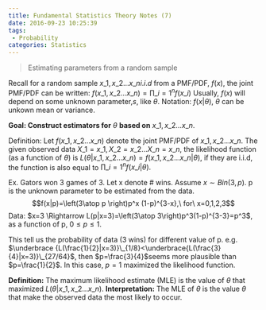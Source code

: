 ```yaml
---
title: Fundamental Statistics Theory Notes (7)
date: 2016-09-23 10:25:39
tags:
 - Probability
categories: Statistics
---
```


> Estimating parameters from a random sample

<!---more--->
Recall for a random sample $x\_1, x\_2...x\_n i.i.d$ from a PMF/PDF, $f(x)$, the joint PMF/PDF can be written:
$f(x\_1,x\_2...x\_n)=\prod\_{i=1}^nf(x\_i)$
Usually, $f(x)$ will depend on some unknown parameter,$s$, like $\theta$.
Notation: $f(x|\theta)$, $\theta$ can be unkown mean or variance.

**Goal: Construct estimators for** $\theta$ **based on** $x\_1, x\_2...x\_n$.

Definition:
Let $f(x\_1,x\_2...x\_n)$ denote the joint PMF/PDF of $x\_1,x\_2...x\_n$. The given observed data $X\_1 =x\_1, X\_2 = x\_2...X\_n=x\_n$, the likelihood function (as a function of $\theta$) is $L(\theta|x\_1,x\_2...x\_n)=f(x\_1,x\_2...x\_n|\theta)$, if they are i.i.d, the function is also equal to $\prod\_{i=1}^nf(x\_i|\theta).$

Ex. Gators won 3 games of 3. Let x denote # wins. Assume $x\sim Bin(3,p)$. p is the unknown parameter to be estimated from the data.
$$f(x|p)=\left(3\atop p \right)p^x (1-p)^{3-x},\ for\ x=0,1,2,3$$
Data:
$x=3 \Rightarrow L(p|x=3)=\left(3\atop 3\right)p^3(1-p)^{3-3}=p^3$, as a function of p, $0\leq p\leq 1$.

This tell us the probability of data (3 wins) for different value of p.
e.g. $\underbrace {L(\frac{1}{2}|x=3)}\_{1/8}<\underbrace{L(\frac{3}{4}|x=3)}\_{27/64}$, then $p=\frac{3}{4}$seems more plausible than $p=\frac{1}{2}$.
In this case, $p=1$ maximized the likelihood function.

**Definition:**
The maximum likelihood estimate (MLE) is the value of $\theta$ that maximized $L(\theta|x\_1,x\_2...x\_n)$.
**Interpretation:**
The MLE of $\theta$ is the value $\theta$ that make the observed data the most likely to occur.